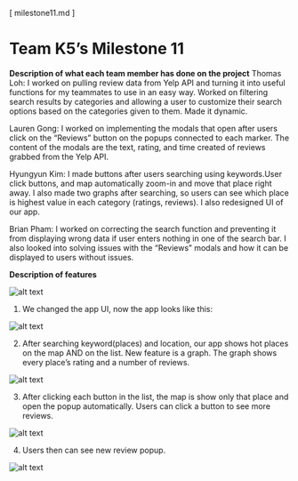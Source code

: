 [ milestone11.md ]

# Team K5’s Milestone 11

**Description of what each team member has done on the project**
Thomas Loh: I worked on pulling review data from Yelp API and turning it into useful functions for my teammates to use in an easy way. Worked on filtering search results by categories and allowing a user to customize their search options based on the categories given to them. Made it dynamic.

Lauren Gong: I worked on implementing the modals that open after users click on the “Reviews” button on the popups connected to each marker. The content of the modals are the text, rating, and time created of reviews grabbed from the Yelp API. 

Hyungyun Kim: I made buttons after users searching using keywords.User click buttons, and map automatically zoom-in and move that place right away. I also made two graphs after searching, so users can see which place is highest value in each category (ratings, reviews). I also redesigned UI of our app.

Brian Pham: I worked on correcting the search function and preventing it from displaying wrong data if user enters nothing in one of the search bar. I also looked into solving issues with the “Reviews” modals and how it can be displayed to users without issues.


**Description of features**

![alt text](https://github.com/withyuns/cogsmap/blob/master/images/md9_screen03.JPG)

1. We changed the app UI, now the app looks like this:


![alt text](https://github.com/withyuns/cogsmap/blob/master/images/md11_screen03.JPG)

2. After searching keyword(places) and location, our app shows hot places on the map AND on the list. New feature is a graph. The graph shows every place’s rating and a number of reviews. 

![alt text](https://github.com/withyuns/cogsmap/blob/master/images/md11_screen04.JPG)

3. After clicking each button in the list, the map is show only that place and open the popup automatically. Users can click a button to see more reviews.

![alt text](https://github.com/withyuns/cogsmap/blob/master/images/md11_screen05.JPG)

4. Users then can see new review popup.

![alt text](https://github.com/withyuns/cogsmap/blob/master/images/md11_screen06.JPG)

